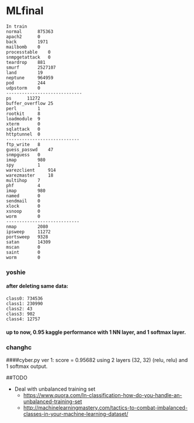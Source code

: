 # MLfinal
	In train
	normal		875363
	apach2		0
	back 		1971
	mailbomb 	0
	processtable 	0
	snmpgetattack 	0
	teardrop 	881
	smurf 		2527107
	land 		19
	neptune 	964959
	pod 		244
	udpstorm 	0
	-----------------------------
	ps 		11272
	buffer_overflow 25
	perl 		1
	rootkit 	8
	loadmodule 	9	
	xterm 		0
	sqlattack 	0
	httptunnel 	0
	----------------------------
	ftp_write 	8
	guess_passwd 	47
	snmpguess 	0
	imap 		980
	spy 		1
	warezclient 	914
	warezmaster 	18
	multihop 	7
	phf 		4
	imap 		980
	named 		0
	sendmail 	0
	xlock 		0
	xsnoop 		0
	worm 		0
	----------------------------
	nmap 		2080
	ipsweep 	11272
	portsweep 	9328
	satan 		14309
	mscan 		0
	saint 		0
	worm 		0
### yoshie
#### after deleting same data:	
	class0: 734536
	class1: 230990
	class2: 43
	class3: 902
	class4: 12757
#### up to now, 0.95 kaggle performance with 1 NN layer, and 1 softmax layer. 

### changhc
####cyber.py
	ver 1:
	score = 0.95682 using 2 layers (32, 32) (relu, relu) and 1 softmax output.

##TODO
* Deal with unbalanced training set
	* https://www.quora.com/In-classification-how-do-you-handle-an-unbalanced-training-set
	* http://machinelearningmastery.com/tactics-to-combat-imbalanced-classes-in-your-machine-learning-dataset/
